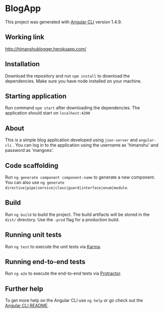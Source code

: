 # BlogApp

This project was generated with [Angular CLI](https://github.com/angular/angular-cli) version 1.4.9.

## Working link

http://himanshublogger.herokuapp.com/

## Installation

Download the repository and run `npm install` to download the dependencies. Make sure you have node installed on your machine.

## Starting application

Run command `npm start` after downloading the dependencies. The application should start on `localhost:4200`

## About

This is a simple blog application developed using `json-server` and `angular-cli` . You can log in to the application using the username as 'himanshu' and password as 'mangoes'.

## Code scaffolding

Run `ng generate component component-name` to generate a new component. You can also use `ng generate directive|pipe|service|class|guard|interface|enum|module`.

## Build

Run `ng build` to build the project. The build artifacts will be stored in the `dist/` directory. Use the `-prod` flag for a production build.

## Running unit tests

Run `ng test` to execute the unit tests via [Karma](https://karma-runner.github.io).

## Running end-to-end tests

Run `ng e2e` to execute the end-to-end tests via [Protractor](http://www.protractortest.org/).

## Further help

To get more help on the Angular CLI use `ng help` or go check out the [Angular CLI README](https://github.com/angular/angular-cli/blob/master/README.md).
